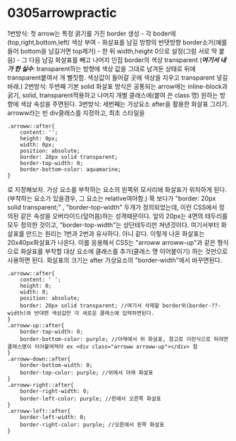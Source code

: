 # 0305arrowpractic
1번방식: 첫 arrow는 특정 굵기를 가진 border 생성 - 각 boder에(top,right,bottom,left) 색상 부여 - 화살표를 남길 방향의 반댓방향 border소거(예를 들어 bottom을 남길거면 top제거) - 한 뒤 width,height 0으로 설정(그럼 서로 딱 붙음) - 그 다음 남길 화살표를 빼고 나머지 인접 border의 색상 transparent (***여기서 내가 한 실수***: transparent하는 방향에 색상 값을 그대로 남겨둔 상태로 뒤에 transparent붙여서 개 뻘짓함. 색상값이 들어갈 곳에 색상을 지우고 transparent 넣길바래.)
2번방식: 두번째 기본 solid 화살표 방식은 공통되는 arrow에는 inline-block과 굵기, solid, transparent적용하고 나머지 개별 클래스에(붙여 쓴 class 명) 원하는 방향에 색상 속성을 주면된다.
3번방식: 세번째는 가상요소 after을 활용한 화살표 그리기. arroww라는 빈 div클래스를 지정하고, 최초 스타일을 
```
.arroww::after{
    content: '';
    height: 0px;
    width: 0px;
    position: absolute;
    border: 20px solid transparent;
    border-top-width: 0;
    border-bottom-color: aquamarine;
}
```
로 지정해보자. 가상 요소를 부착하는 요소의 왼쪽위 모서리에 화살표가 위치하게 된다.(부착하는 요소가 있을경우, 그 요소는 relative여야함.)
쭉 보다가 "border: 20px solid transparent;" , "border-top-width" 두개가 정의되었는데, 이런 CSS에서 정의된 같은 속성을 오버라이드(덮어씀)하는 성격때문이다. 앞의 20px는 4면의 테두리를 모두 정의한 것이고, "border-top-width"는 상단테두리만 쳐낸것이다. 여기서부터 화살표를 만드는 원리는 1번과 2번과 유사하다. 아니 같다. 이렇게 나온 화살표는 20x40px화살표가 나온다. 이를 응용해서 CSS는 "arroww arroww-up"과 같은 형식으로 화살표를 부착할 대상 요소에 클래스를 추가(클래스 명 이어붙이기) 하는 것만으로 사용하면 된다. 화살표의 크기는 after 가상요소의 "border-width"에서 바꾸면된다.
```
.arroww::after{
    content: ' ';
    height: 0;
    width: 0;
    position: absolute;
    border: 20px solid transparent; //여기서 삭제할 border위(border-??-width)와 반대편 색상값만 각 새로운 클래스에 입력하면된다.
}
.arroww-up::after{
    border-top-width: 0;
    border-bottom-color: purple; //아래에서 위 화살표, 참고로 이런식으로 하려면 클래스명이 이어붙여져야 ex <div class="arroww arroww-up"></div> 함
}
.arroww-down::after{
    border-bottom-width: 0;
    border-top-color: purple; //위에서 아래 화살표
}
.arroww-right::after{
    border-right-width: 0;
    border-left-color: purple; //왼에서 오른쪽 화살표
}
.arroww-left::after{
    border-left-width: 0;
    border-right-color: purple; //오른에서 왼쪽 화살표
}
```
